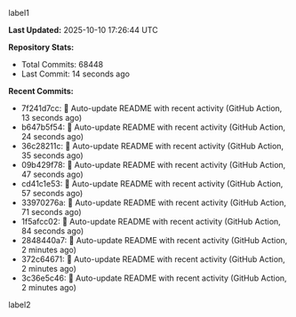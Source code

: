 
label1 
<!-- ACTIVITY_START -->
**Last Updated:** 2025-10-10 17:26:44 UTC

**Repository Stats:**
- Total Commits: 68448
- Last Commit: 14 seconds ago

**Recent Commits:**
- 7f241d7cc: 🤖 Auto-update README with recent activity (GitHub Action, 13 seconds ago)
- b647b5f54: 🤖 Auto-update README with recent activity (GitHub Action, 24 seconds ago)
- 36c28211c: 🤖 Auto-update README with recent activity (GitHub Action, 35 seconds ago)
- 09b429f78: 🤖 Auto-update README with recent activity (GitHub Action, 47 seconds ago)
- cd41c1e53: 🤖 Auto-update README with recent activity (GitHub Action, 57 seconds ago)
- 33970276a: 🤖 Auto-update README with recent activity (GitHub Action, 71 seconds ago)
- 1f5afcc02: 🤖 Auto-update README with recent activity (GitHub Action, 84 seconds ago)
- 2848440a7: 🤖 Auto-update README with recent activity (GitHub Action, 2 minutes ago)
- 372c64671: 🤖 Auto-update README with recent activity (GitHub Action, 2 minutes ago)
- 3c36e5c46: 🤖 Auto-update README with recent activity (GitHub Action, 2 minutes ago)
<!-- ACTIVITY_END -->

label2
